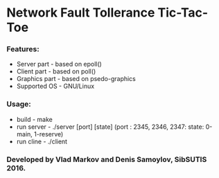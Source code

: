 #  Network Fault Tollerance Tic-Tac-Toe

### Features:
* Server part - based on epoll()
* Client part - based on poll()
* Graphics part - based on psedo-graphics
* Supported OS - GNU/Linux

### Usage:
* build - make
* run server - ./server [port] [state] (port : 2345, 2346, 2347: state: 0-main, 1-reserve)
* run cline - ./client

### Developed by Vlad Markov and Denis Samoylov, SibSUTIS 2016.

